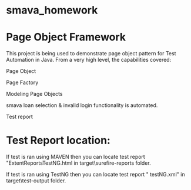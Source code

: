 # smava_homework

# Page Object Framework

This project is being used to demonstrate page object pattern for Test Automation in Java. From a very high level, the capabilities covered:

Page Object 

Page Factory

Modeling Page Objects

smava loan selection & invalid login functionality is automated.

Test report


# Test Report location:

If test is ran using MAVEN then you can locate test report "ExtentReportsTestNG.html in target\surefire-reports folder.

If test is ran using TestNG then you can locate test report " testNG.xml" in target\test-output folder.

